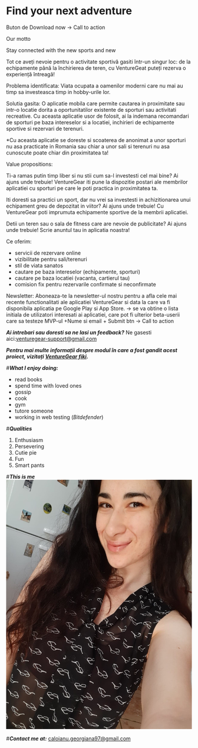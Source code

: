 # Find your next adventure
Buton de Download now -> Call to action

Our motto 

Stay connected with the new sports and new 

Tot ce aveți nevoie pentru o activitate sportivă gasiti într-un singur loc: de la echipamente până la închirierea de teren, cu VentureGeat puteți rezerva o experiență întreagă!


Problema identificata: Viata ocupata a oamenilor moderni care nu mai au timp sa investeasca timp in hobby-urile lor.

Solutia gasita: O aplicatie mobila care permite cautarea in proximitate sau intr-o locatie dorita a oportunitatilor existente de sporturi sau activitati recreative. Cu aceasta aplicatie usor de folosit, ai la indemana recomandari de sporturi pe baza intereselor si a locatiei, inchirieri de echipamente sportive si rezervari de terenuri. 

*Cu aceasta aplicatie se doreste si scoaterea de anonimat a unor sporturi nu asa practicate in Romania sau chiar a unor sali si terenuri nu asa cunoscute poate chiar din proximitatea ta!

Value propositions:

Ti-a ramas putin timp liber si nu stii cum sa-l investesti cel mai bine? Ai ajuns unde trebuie! VentureGear iti pune la dispozitie postari ale membrilor aplicatiei cu sporturi pe care le poti practica in proximitatea ta.

Iti doresti sa practici un sport, dar nu vrei sa investesti in achizitionarea unui echipament greu de depozitat in viitor? Ai ajuns unde trebuie! Cu VentureGear poti imprumuta echipamente sportive de la membrii aplicatiei.

Detii un teren sau o sala de fitness care are nevoie de publicitate? Ai ajuns unde trebuie! Scrie anuntul tau in aplicatia noastra!

Ce oferim: 
- servicii de rezervare online
- vizibilitate pentru sali/terenuri
- stil de viata sanatos
- cautare pe baza intereselor (echipamente, sporturi)
- cautare pe baza locatiei (vacanta, cartierul tau)
- comision fix pentru rezervarile confirmate si neconfirmate

Newsletter:
Aboneaza-te la newsletter-ul nostru pentru a afla cele mai recente functionalitati ale aplicatiei VentureGear si data la care va fi disponibila aplicatia pe Google Play si App Store. -> se va obtine o lista initiala de utilizatori interesati ai aplicatiei, care pot fi ulterior beta-userii care sa testeze MVP-ul
+Nume si email + Submit btn -> Call to action

***Ai intrebari sau doresti sa ne lasi un feedback?***
Ne gasesti aici:[venturegear-support@gmail.com](mailto:caloianu.georgiana97@gmail.com)

***Pentru mai multe informații despre modul în care a fost gandit acest proiect, vizitați [VentureGear fiki](https://website128658.nicepage.io/VentureGear.html).***

#***What I enjoy doing:***
- read books
- spend time with loved ones
- gossip
- cook
- gym
- tutore someone
- working in web testing (_Bitdefender_)

#***Qualities***
1. Enthusiasm
2. Persevering 
3. Cutie pie
4. Fun
5. Smart pants

#***This is me***
<img src="116271590_310586653618312_4206999771516405381_n.jpg" alt="Here is me" >

#***Contact me at:*** [caloianu.georgiana97@gmail.com](mailto:caloianu.georgiana97@gmail.com)
